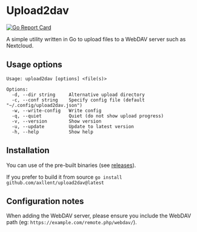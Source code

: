 # Upload2dav

[![Go Report Card](https://goreportcard.com/badge/github.com/axllent/upload2dav)](https://goreportcard.com/report/github.com/axllent/upload2dav)

A simple utility written in Go to upload files to a WebDAV server such as Nextcloud.


## Usage options

```shell
Usage: upload2dav [options] <file(s)>

Options:
  -d, --dir string     Alternative upload directory
  -c, --conf string    Specify config file (default "~/.config/upload2dav.json")
  -w, --write-config   Write config
  -q, --quiet          Quiet (do not show upload progress)
  -v, --version        Show version
  -u, --update         Update to latest version
  -h, --help           Show help
```


## Installation

You can use of the pre-built binaries (see [releases](https://github.com/axllent/upload2dav/releases)).

If you prefer to build it from source `go install github.com/axllent/upload2dav@latest`


## Configuration notes

When adding the WebDAV server, please ensure you include the WebDAV path (eg: `https://example.com/remote.php/webdav/`).
